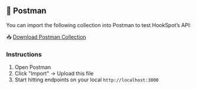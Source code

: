 ## 📘 Postman

You can import the following collection into Postman to test HookSpot’s API:

📥 [Download Postman Collection](./Hookshot.postman_collection.json)

### Instructions

1. Open Postman
2. Click "Import" → Upload this file
3. Start hitting endpoints on your local `http://localhost:3000`
